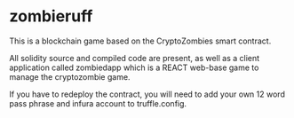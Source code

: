 # zombieruff

This is a blockchain game based on the CryptoZombies smart contract.  

All solidity source and compiled code are present, as well as a client application called zombiedapp which is a REACT 
web-base game to manage the cryptozombie game.

If you have to redeploy the contract, you will need to add your own 12 word pass phrase and infura account to truffle.config.
